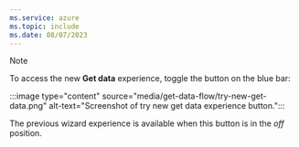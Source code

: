 ```yaml
---
ms.service: azure
ms.topic: include
ms.date: 08/07/2023
---
```


> [!NOTE]
> To access the new **Get data** experience, toggle the button on the blue bar:
>
> :::image type="content" source="media/get-data-flow/try-new-get-data.png" alt-text="Screenshot of try new get data experience button.":::
>
> The previous wizard experience is available when this button is in the *off* position.